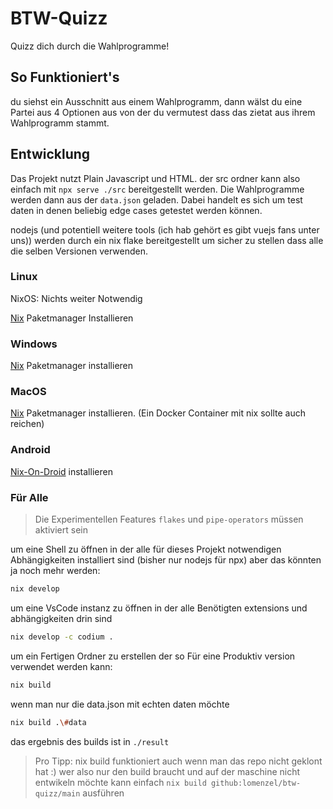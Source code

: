 # BTW-Quizz

Quizz dich durch die Wahlprogramme!

## So Funktioniert's

du siehst ein Ausschnitt aus einem Wahlprogramm, dann wälst du eine Partei aus 4 Optionen aus von der du vermutest dass das zietat aus ihrem Wahlprogramm stammt.

## Entwicklung

Das Projekt nutzt Plain Javascript und HTML. der src ordner kann also einfach mit `npx serve ./src` bereitgestellt werden. Die Wahlprogramme werden dann aus der `data.json` geladen. Dabei handelt es sich um test daten in denen beliebig edge cases getestet werden können.

nodejs (und potentiell weitere tools (ich hab gehört es gibt vuejs fans unter uns)) werden durch ein nix flake bereitgestellt um sicher zu stellen dass alle die selben Versionen verwenden. 

### Linux 

NixOS: Nichts weiter Notwendig

[Nix](https://nixos.org/download/) Paketmanager Installieren

### Windows

[Nix](https://nixos.org/download/#nix-install-windows) Paketmanager installieren

### MacOS 

[Nix](https://nixos.org/download/#nix-install-macos) Paketmanager installieren. (Ein Docker Container mit nix sollte auch reichen)

### Android

[Nix-On-Droid](https://github.com/nix-community/nix-on-droid) installieren

### Für Alle

> Die Experimentellen Features `flakes` und `pipe-operators` müssen aktiviert sein

um eine Shell zu öffnen in der alle für dieses Projekt notwendigen Abhängigkeiten installiert sind (bisher nur nodejs für npx) aber das könnten ja noch mehr werden:

```bash
nix develop
```

um eine VsCode instanz zu öffnen in der alle Benötigten extensions und abhängigkeiten drin sind
```bash
nix develop -c codium .
```

um ein Fertigen Ordner zu erstellen der so Für eine Produktiv version verwendet werden kann:

```bash
nix build
```

wenn man nur die data.json mit echten daten möchte

```bash
nix build .\#data
```

das ergebnis des builds ist in `./result`

> Pro Tipp: nix build funktioniert auch wenn man das repo nicht geklont hat :) wer also nur den build braucht und auf der maschine nicht entwikeln möchte kann einfach `nix build github:lomenzel/btw-quizz/main` ausführen